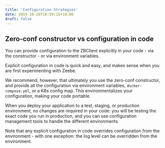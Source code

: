 ```yaml
---
title: 'Configuration Strategies'
date: 2019-10-26T16:59:15+10:00
draft: false
---
```


## Zero-conf constructor vs configuration in code

You can provide configuration to the ZBClient explicitly in your code - via the constructor - or via environment variables.

Explicit configuration in code is quick and easy, and makes sense when you are first experimenting with Zeebe.

We recommend, however, that ultimately you use the zero-conf constructor, and provide all the configuration via environment variables, `docker-compose.yml`, or a K8s config map. This environmentalizes your configuration, making your code portable. 

When you deploy your application to a test, staging, or production environment, no changes are required in your code: you will be testing the exact code you run in production, and you can use configuration management tools to handle the different environments.

Note that any explicit configuration in code overrides configuration from the environment - with one exception: the log level can be overridden from the environment.